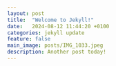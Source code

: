 ```yaml
---
layout: post
title:  "Welcome to Jekyll!"
date:   2024-08-12 11:44:20 +0100
categories: jekyll update
feature: false
main_image: posts/IMG_1033.jpeg
description: Another post today!
---
```


